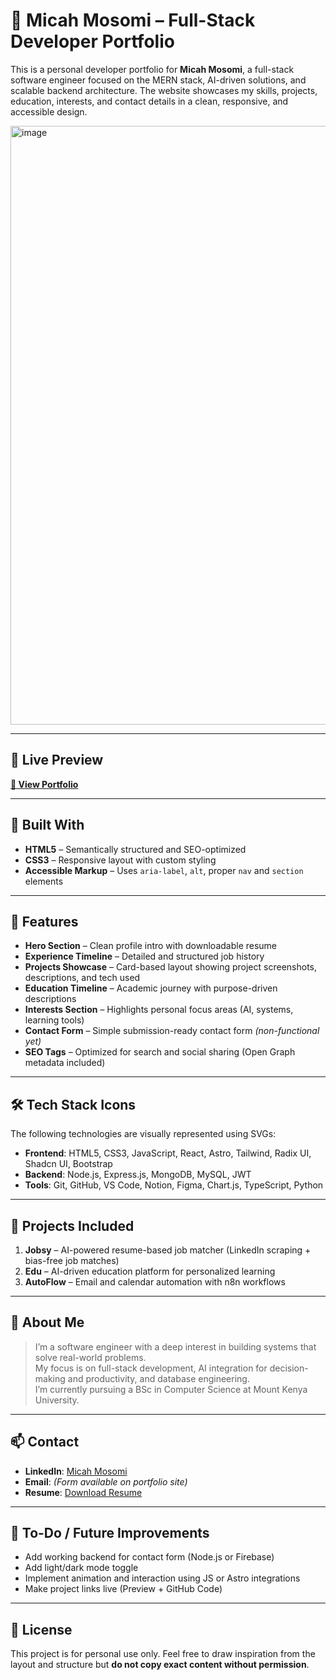 # 🎯 Micah Mosomi – Full-Stack Developer Portfolio

This is a personal developer portfolio for **Micah Mosomi**, a full-stack software engineer focused on the MERN stack, AI-driven solutions, and scalable backend architecture. The website showcases my skills, projects, education, interests, and contact details in a clean, responsive, and accessible design.

<img width="1844" height="958" alt="image" src="https://github.com/user-attachments/assets/c75929c0-7d18-4ec6-8bac-72ec1572c191" />

---

## 🚀 Live Preview

**[🔗 View Portfolio](https://micahnyakangomosomi.github.io/)** 






---

## 🔧 Built With

- **HTML5** – Semantically structured and SEO-optimized  
- **CSS3** – Responsive layout with custom styling
- **Accessible Markup** – Uses `aria-label`, `alt`, proper `nav` and `section` elements

---

## 📌 Features

- **Hero Section** – Clean profile intro with downloadable resume  
- **Experience Timeline** – Detailed and structured job history  
- **Projects Showcase** – Card-based layout showing project screenshots, descriptions, and tech used  
- **Education Timeline** – Academic journey with purpose-driven descriptions  
- **Interests Section** – Highlights personal focus areas (AI, systems, learning tools)  
- **Contact Form** – Simple submission-ready contact form *(non-functional yet)*  
- **SEO Tags** – Optimized for search and social sharing (Open Graph metadata included)

---

## 🛠️ Tech Stack Icons

The following technologies are visually represented using SVGs:

- **Frontend**: HTML5, CSS3, JavaScript, React, Astro, Tailwind, Radix UI, Shadcn UI, Bootstrap  
- **Backend**: Node.js, Express.js, MongoDB, MySQL, JWT  
- **Tools**: Git, GitHub, VS Code, Notion, Figma, Chart.js, TypeScript, Python

---

## 📂 Projects Included

1. **Jobsy** – AI-powered resume-based job matcher (LinkedIn scraping + bias-free job matches)  
2. **Edu** – AI-driven education platform for personalized learning  
3. **AutoFlow** – Email and calendar automation with n8n workflows

---

## 🧠 About Me

> I’m a software engineer with a deep interest in building systems that solve real-world problems.  
> My focus is on full-stack development, AI integration for decision-making and productivity, and database engineering.  
> I’m currently pursuing a BSc in Computer Science at Mount Kenya University.

---

## 📫 Contact

- **LinkedIn**: [Micah Mosomi](https://www.linkedin.com/in/micah-mosomi-a63355267/)  
- **Email**: *(Form available on portfolio site)*  
- **Resume**: [Download Resume](./public/Micah%20Mosomi%20Resume(Main).pdf)

---

## 🧪 To-Do / Future Improvements

- Add working backend for contact form (Node.js or Firebase)  
- Add light/dark mode toggle  
- Implement animation and interaction using JS or Astro integrations  
- Make project links live (Preview + GitHub Code)

---

## 📄 License

This project is for personal use only. Feel free to draw inspiration from the layout and structure but **do not copy exact content without permission**.
